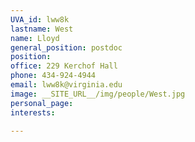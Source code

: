 ```yaml
---
UVA_id: lww8k
lastname: West
name: Lloyd
general_position: postdoc
position:
office: 229 Kerchof Hall
phone: 434-924-4944
email: lww8k@virginia.edu
image: __SITE_URL__/img/people/West.jpg
personal_page:
interests:

---
```

